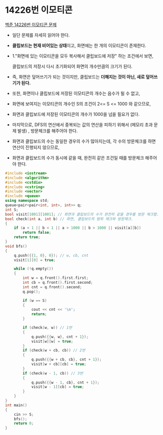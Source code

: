 # 14226번 이모티콘

[백준 14226번 이모티콘 문제](https://www.acmicpc.net/problem/14226) 

- 일단 문제를 자세히 읽어야 한다.
- **클립보드는 현재 비어있는 상태**이고, 화면에는 한 개의 이모티콘이 존재한다.

- 1."화면에 있는 이모티콘을 모두 복사해서 클립보드에 저장" 하는 조건에서 보면,

  클립보드의 저장시 다시 초기화되어 화면의 개수만큼의 크기가 된다.

- 즉, 화면은 덮어쓰기가 되는 것이지만, 클립보드는 **더해지는 것이 아닌, 새로 덮어쓰기가 된다.**

- 또한, 화면이나 클립보드에 저장된 이모티콘의 개수는 음수가 될 수 없고,

- 화면에 보여지는 이모티콘의 개수인 S의 조건이 2<= S <= 1000 와 같으므로,

- 화면과 클립보드에 저장된 이모티콘의 개수가 1000을 넘을 필요가 없다.

- 마지막으로, DFS의 연산에서 중복되는 값의 연산을 피하기 위해서 (메모리 초과 문제 발생) , 방문체크를 해주어야 한다.

- 화면과 클립보드의 수는 동일한 경우의 수가 많아지는데, 각 수의 방문체크를 하면 연산이 진행되지 않으므로,

- 화면과 클립보드의 수가 동시에 같을 때, 완전히 같은 조건일 때를 방문체크 해주어야 한다. 

```c++
#include <iostream>
#include <algorithm>
#include <cstdio>
#include <cstring>
#include <vector>
#include <queue>
using namespace std;
queue<pair<pair<int, int>, int>> q;
int S;
bool visit[1001][1001]; // 화면과 클립보드의 수가 완전히 같을 경우를 방문 체크함.
bool check(int a, int b) // 화면, 클립보드의 범위 체크와 방문체크.
{
    if (a < 1 || b < 1 || a > 1000 || b > 1000 || visit[a][b])
        return false;
    return true;
}
void bfs()
{
    q.push({{1, 0}, 0}); // w, cb, cnt
    visit[1][0] = true;

    while (!q.empty())
    {
        int w = q.front().first.first;
        int cb = q.front().first.second;
        int cnt = q.front().second;
        q.pop();

        if (w == S)
        {
            cout << cnt << '\n';
            return;
        }

        if (check(w, w)) // 1번
        {
            q.push({{w, w}, cnt + 1});
            visit[w][w] = true;
        }
        if (check(w + cb, cb)) // 2번
        {
            q.push({{w + cb, cb}, cnt + 1});
            visit[w + cb][cb] = true;
        }
        if (check(w - 1, cb)) // 3번
        {
            q.push({{w - 1, cb}, cnt + 1});
            visit[w - 1][cb] = true;
        }
    }
}
int main()
{
    cin >> S;
    bfs();
    return 0;
}

```

